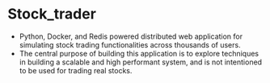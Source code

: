 # Stock_trader
* Python, Docker, and Redis powered distributed web application for simulating stock trading functionalities across thousands of users.
* The central purpose of building this application is to explore techniques in building a scalable and high performant system, and is not intentioned to be used for trading real stocks.
